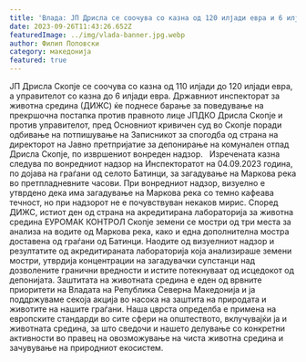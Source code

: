 ```yaml
---
title: 'Влада: ЈП Дрисла се соочува со казна од 120 илјади евра и 6 илјади евра за управителот, за загадување на Маркова река - 26 СЕПТЕМВРИ 2023'
date: 2023-09-26T11:43:26.652Z
featuredImage: ../img/vlada-banner.jpg.webp
author: Филип Поповски
category: македонија
featured: true
---
```

ЈП Дрисла Скопје се соочува со казна од 110 илјади до 120 илјади евра, а управителот со казна до 6 илјади евра.
Државниот инспекторат за животна средина (ДИЖС) ќе поднесе барање за поведување на прекршочна постапка против правното лице ЈПДКО Дрисла Скопје и против управителот, пред Основниот кривичен суд во Скопје поради одбивање на потпишување на Записникот за спогодба од страна на директорот на Јавно претпријатие за депонирање на комунален отпад Дрисла Скопје, по извршениот вонреден надзор.  
Изречената казна следува по вонредниот надзор на Инспекторатот на 04.09.2023 година, по дојава на граѓани од селото Батинци, за загадување на Маркова река во претпладневните часови.
При вонредниот надзор, визуелно е утврдено дека има загадување на Маркова река со темно кафеава течност, но при надзорот не е почувствуван некаков мирис.
Според ДИЖС, истиот ден од страна на акредитирана лабораторија за животна средина ЕУРОМАК КОНТРОЛ Скопје земени се мостри од три места за анализа на водите од Маркова река, како и една дополнителна мостра доставена од граѓани од Батинци.
Наодите од визуелниот надзор и резултатите од акредитираната лабораторија која анализираше земени мостри, утврдија концентрации на загадувачки супстанци над дозволените гранични вредности и истите потекнуваат од исцедокот од депонијата.
Заштитата на животната средина е еден од врвните приоритети на Владата на Република Северна Македонија и ја поддржуваме секоја акција во насока на заштита на природата и животите на нашите граѓани. Наша цврста определба е примена на европските стандарди во сите сфери на општеството, вклучувајќи ја и животната средина, за што сведочи и нашето делување со конкретни активности во правец на овозможување на чиста животна средина и зачувување на природниот екосистем.
